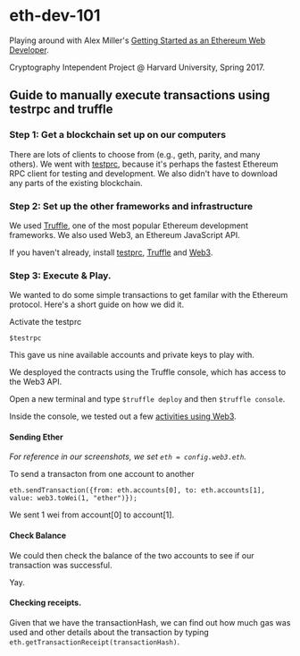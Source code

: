# eth-dev-101
Playing around with Alex Miller's [Getting Started as an Ethereum Web Developer](https://hackernoon.com/getting-started-as-an-ethereum-web-developer-9a2a4ab47baf). 

Cryptography Intependent Project @ Harvard University, Spring 2017. 

## Guide to manually execute transactions using testrpc and truffle

### Step 1: Get a blockchain set up on our computers
There are lots of clients to choose from (e.g., geth, parity, and many others). We went with [testprc](https://github.com/ethereumjs/testrpc), because it's perhaps the fastest Ethereum RPC client for testing and development. We also didn't have to download any parts of the existing blockchain.

### Step 2: Set up the other frameworks and infrastructure 
We used [Truffle](https://github.com/trufflesuite/truffle), one of the most popular Ethereum development frameworks. We also used Web3, an Ethereum JavaScript API.

If you haven't already, install [testprc](https://github.com/ethereumjs/testrpc), [Truffle](https://github.com/trufflesuite/truffle) and [Web3](https://github.com/ethereum/web3.js).

### Step 3: Execute & Play.

We wanted to do some simple transactions to get familar with the Ethereum protocol. Here's a short guide on how we did it. 

Activate the testprc
```
$testrpc
```

This gave us nine available accounts and private keys to play with. 


We desployed the contracts using the Truffle console, which has access to the Web3 API.

Open a new terminal and type `$truffle deploy` and then `$truffle console`. 

Inside the console, we tested out a few [activities using Web3](https://github.com/ethereum/wiki/wiki/JavaScript-API). 

#### Sending Ether
_For reference in our screenshots, we set `eth = config.web3.eth`._

To send a transacton from one account to another
```
eth.sendTransaction({from: eth.accounts[0], to: eth.accounts[1], value: web3.toWei(1, "ether")});
```

We sent 1 wei from account[0] to account[1].

#### Check Balance
We could then check the balance of the two accounts to see if our transaction was successful. 

Yay.

#### Checking receipts.
Given that we have the transactionHash, we can find out how much gas was used and other details about the transaction by typing `eth.getTransactionReceipt(transactionHash)`.
